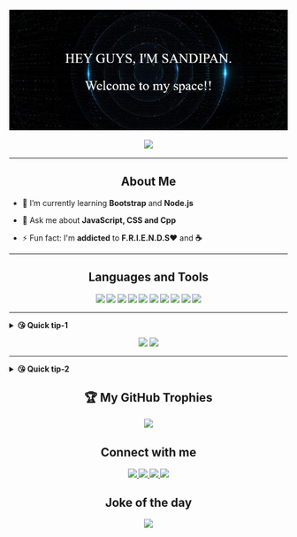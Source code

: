 <p align="center"><img src="Intro.jpg" width="900px"/></p>

<p align="center"><img src="https://komarev.com/ghpvc/?username=sandip2224&color=brightgreen&label=BONJOUR!!!+You+are+visitor: "/>
<hr>

<h2 align="center">About Me</h2>
<ul>
  <li><p>🌱 I’m currently learning <strong>Bootstrap</strong> and <strong>Node.js</strong></p></li>
  <li><p>💬 Ask me about <strong>JavaScript, CSS and Cpp</strong></p></li>
  <li><p>⚡ Fun fact: I'm <strong>addicted</strong> to <strong>F.R.I.E.N.D.S❤</strong> and <strong>☕</p></li>
</ul>
<hr>

<h2 align="center">Languages and Tools</h2>
<p align="center">
<img src="https://img.shields.io/badge/html5%20-%23E34F26.svg?&style=for-the-badge&logo=html5&logoColor=white"/>
<img src="https://img.shields.io/badge/css3%20-%231572B6.svg?&style=for-the-badge&logo=css3&logoColor=white"/>
<img src="https://img.shields.io/badge/javascript%20-%23323330.svg?&style=for-the-badge&logo=javascript&logoColor=%23F7DF1E"/>
<img src="https://img.shields.io/badge/bootstrap%20-%23563D7C.svg?&style=for-the-badge&logo=bootstrap&logoColor=white"/>
<img src="https://img.shields.io/badge/c++%20-%2300599C.svg?&style=for-the-badge&logo=c%2B%2B&ogoColor=white"/>
<img src="https://img.shields.io/badge/c%20-%2300599C.svg?&style=for-the-badge&logo=c&logoColor=white"/>
<img src="https://img.shields.io/badge/jquery%20-%230769AD.svg?&style=for-the-badge&logo=jquery&logoColor=white"/>
<img src="https://img.shields.io/badge/markdown-%23000000.svg?&style=for-the-badge&logo=markdown&logoColor=white"/>
<img src="https://img.shields.io/badge/python%20-%2314354C.svg?&style=for-the-badge&logo=python&logoColor=white"/>
<img src="https://img.shields.io/badge/git%20-%23F05033.svg?&style=for-the-badge&logo=git&logoColor=white"/>
</p>
<hr>
<details>
  <summary>😘 Quick tip-1</summary>
  <h4>&nbsp;&nbsp;&nbsp;&nbsp;&nbsp;&nbsp;&nbsp;&nbsp;✨You don't need to climb the entire staircase. Just take that first step.✨</h4>
</details>

<p align="center">
    <img src="https://github-readme-stats.vercel.app/api?username=sandip2224&show_icons=true&line_height=40&bg_color=20,434343,000000&title_color=ff1493&text_color=fff&count_private=true"/>
  <img src="https://github-readme-stats.vercel.app/api/top-langs/?username=sandip2224&bg_color=20,434343,000000&title_color=ff1493&text_color=fff"/>
</p>

<hr>
<details>
  <summary>😘 Quick tip-2</summary>
  <h4>&nbsp;&nbsp;&nbsp;&nbsp;&nbsp;&nbsp;&nbsp;&nbsp;✨Do something today that your future self will thank you for.✨</h4>
</details>

<h2 align="center">🏆 My GitHub Trophies</h2>
<p align="center">
  <img src="https://github-profile-trophy.vercel.app/?username=sandip2224&theme=dracula" width="780" />
</p>

<h2 align="center">Connect with me</h2>

<p align="center">
<a href="https://linkedin.com/in/sandipan0164">
  <img src="https://img.shields.io/badge/linkedin%20-%230077B5.svg?&style=for-the-badge&logo=linkedin&logoColor=white"/>
</a>
<a href="https://www.instagram.com/sandipan_2224/">
  <img src="https://img.shields.io/badge/sandipan2224%20-%23E4405F.svg?&style=for-the-badge&logo=Instagram&logoColor=white"/>
</a>
<a href="https://twitter.com/sandipan_2224">
  <img src="https://img.shields.io/badge/sandipan2224%20-%231DA1F2.svg?&style=for-the-badge&logo=Twitter&logoColor=white"/>  
</a>
<a href="https://discord.gg/Cpy7Ah">
  <img src="https://img.shields.io/badge/%3CTech Ninjas%3E%20-%237289DA.svg?&style=for-the-badge&logo=discord&logoColor=white"/>
</a>
</p>

<h2 align="center">Joke of the day</h2>
<p align="center"><img src="https://readme-jokes.vercel.app/api"/></p>
<!-- ![Jokes Card](https://readme-jokes.vercel.app/api) -->
